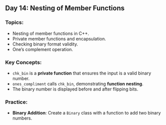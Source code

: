 ## Day 14: Nesting of Member Functions

### Topics:
- Nesting of member functions in C++.
- Private member functions and encapsulation.
- Checking binary format validity.
- One’s complement operation.

### Key Concepts:
- `chk_bin` is a **private function** that ensures the input is a valid binary number.
- `ones_compliment` calls `chk_bin`, demonstrating **function nesting**.
- The binary number is displayed before and after flipping bits.

### Practice:
- **Binary Addition**: Create a `Binary` class with a function to add two binary numbers.
